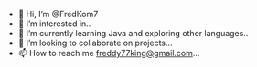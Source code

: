- 👋 Hi, I’m @FredKom7
- 👀 I’m interested in..
- 🌱 I’m currently learning Java and exploring other languages..
- 🍃 I’m looking to collaborate on projects...
- 📫 How to reach me freddy77king@gmail.com...

<!---
FredKom7/FredKom7 is a ✨ special ✨ repository because its `README.md` (this file) appears on your GitHub profile.
You can click the Preview link to take a look at your changes.
--->
